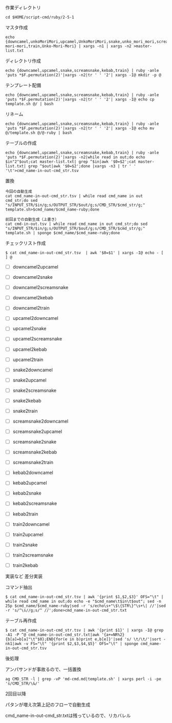 作業ディレクトリ

```
cd $HOME/script-cmd/ruby/2-5-1
```

マスタ作成
```
echo {downcamel,unkoMoriMori,upcamel,UnkoMoriMori,snake,unko_mori_mori,screamsnake,UNKO_MORI_MORI,kebab,unko-mori-mori,train,Unko-Mori-Mori} | xargs -n1 | xargs -n2 >master-list.txt
```

ディレクトリ作成
```
echo {downcamel,upcamel,snake,screamsnake,kebab,train} | ruby -anle 'puts *$F.permutation(2)'|xargs -n2|tr ' ' '2'| xargs -I@ mkdir -p @
```

テンプレート配備
```
echo {downcamel,upcamel,snake,screamsnake,kebab,train} | ruby -anle 'puts *$F.permutation(2)'|xargs -n2|tr ' ' '2'| xargs -I@ echo cp template.sh @/ | bash
```

リネーム

```
echo {downcamel,upcamel,snake,screamsnake,kebab,train} | ruby -anle 'puts *$F.permutation(2)'|xargs -n2|tr ' ' '2'| xargs -I@ echo mv @/template.sh @/@-ruby | bash
```

テーブルの作成
```
echo {downcamel,upcamel,snake,screamsnake,kebab,train} | ruby -anle 'puts *$F.permutation(2)'|xargs -n2|while read in out;do echo $in"2"$out;cat master-list.txt| grep ^$in|awk '$0=$2';cat master-list.txt| grep ^$out|awk '$0=$2';done |xargs -n3 | tr ' ' '\t'>cmd_name-in-out-cmd_str.tsv
```

置換
```
今回の自動生成
cat cmd_name-in-out-cmd_str.tsv | while read cmd_name in out cmd_str;do sed "s/INPUT_STR/$in/g;s/OUTPUT_STR/$out/g;s/CMD_STR/$cmd_str/g;" template.sh>$cmd_name/$cmd_name-ruby;done

前回までの自動生成（上書き）
cat cmd-in-out.tsv | while read cmd_name in out cmd_str;do sed "s/INPUT_STR/$in/g;s/OUTPUT_STR/$out/g;s/CMD_STR/$cmd_str/g;" template.sh | sponge $cmd_name/$cmd_name-ruby;done
```

チェックリスト作成
```
$ cat cmd_name-in-out-cmd_str.tsv  | awk '$0=$1' | xargs -I@ echo - [ ] @
```

- [ ] downcamel2upcamel
- [ ] downcamel2snake
- [ ] downcamel2screamsnake
- [ ] downcamel2kebab
- [ ] downcamel2train
- [ ] upcamel2downcamel
- [ ] upcamel2snake
- [ ] upcamel2screamsnake
- [ ] upcamel2kebab
- [ ] upcamel2train
- [ ] snake2downcamel
- [ ] snake2upcamel
- [ ] snake2screamsnake
- [ ] snake2kebab
- [ ] snake2train
- [ ] screamsnake2downcamel
- [ ] screamsnake2upcamel
- [ ] screamsnake2snake
- [ ] screamsnake2kebab
- [ ] screamsnake2train
- [ ] kebab2downcamel
- [ ] kebab2upcamel
- [ ] kebab2snake
- [ ] kebab2screamsnake
- [ ] kebab2train
- [ ] train2downcamel
- [ ] train2upcamel
- [ ] train2snake
- [ ] train2screamsnake
- [ ] train2kebab


実装など
差分実装

コマンド抽出
```
$ cat cmd_name-in-out-cmd_str.tsv | awk '{print $1,$2,$3}' OFS="\t" | while read cmd_name in out;do echo -e "$cmd_name\t$in\t$out"; sed -n 25p $cmd_name/$cmd_name-ruby|sed -r 's/echo\s+"\$\{STR\}"\s+\| //'|sed -r 's/^\s//g;s/^ //';done>cmd_name-in-out-cmd_str.txt
```

テーブル再作成
```
$ cat cmd_name-in-out-cmd_str.tsv | awk '{print $1}' | xargs -I@ grep -A1 -P ^@ cmd_name-in-out-cmd_str.txt|awk '{a+=NR%2}{b[a]=b[a]"\t"$0};END{for(e in b)print e,b[e]}'|sed 's/ \t/\t/'|sort -nk1|awk -v FS="\t" '{print $2,$3,$4,$5}' OFS="\t" | sponge cmd_name-in-out-cmd_str.tsv
```

後処理

アンパサンドが事故るので、一括置換

```
ag CMD_STR -l | grep -vP 'md-cmd.md|template.sh' | xargs perl -i -pe 's/CMD_STR/\&/'
```

2回目以降

パタンが増え次第上記のフローで自動生成

cmd_name-in-out-cmd_str.txtは残っているので、リカバレル

